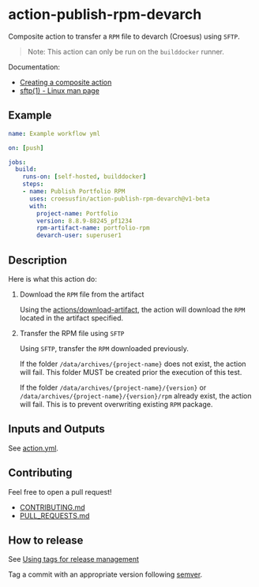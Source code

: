 # action-publish-rpm-devarch

Composite action to transfer a `RPM` file to devarch (Croesus) using `SFTP`.

> Note: This action can only be run on the `builddocker` runner.

Documentation:

- [Creating a composite action](https://docs.github.com/en/actions/creating-actions/creating-a-composite-action)
- [sftp(1) - Linux man page](https://linux.die.net/man/1/sftp)

## Example

```yaml
name: Example workflow yml

on: [push]

jobs:
  build:
    runs-on: [self-hosted, builddocker] 
    steps:
    - name: Publish Portfolio RPM
      uses: croesusfin/action-publish-rpm-devarch@v1-beta
      with:
        project-name: Portfolio
        version: 8.8.9-88245_pf1234
        rpm-artifact-name: portfolio-rpm
        devarch-user: superuser1
```

## Description

Here is what this action do:

1. Download the `RPM` file from the artifact

   Using the [actions/download-artifact](https://github.com/actions/download-artifact), the action will download the `RPM` located in the artifact specified.

2. Transfer the RPM file using `SFTP`

   Using `SFTP`, transfer the `RPM` downloaded previously.

   If the folder `/data/archives/{project-name}` does not exist, the action will fail. This folder MUST be created prior the execution of this test.

   If the folder `/data/archives/{project-name}/{version}` or `/data/archives/{project-name}/{version}/rpm` already exist, the action will fail. This is to prevent overwriting existing `RPM` package.

## Inputs and Outputs

See [action.yml](./action.yaml).

## Contributing

Feel free to open a pull request!

- [CONTRIBUTING.md](./CONTRIBUTING.md)
- [PULL_REQUESTS.md](./PULL_REQUESTS.md)

## How to release

See [Using tags for release management](https://docs.github.com/en/actions/creating-actions/about-custom-actions#using-tags-for-release-management)

Tag a commit with an appropriate version following [semver](https://semver.org/).
